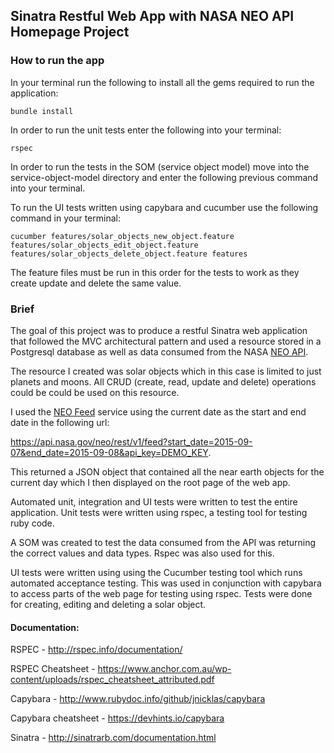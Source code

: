 ## Sinatra Restful Web App with NASA NEO API Homepage Project

### How to run the app

In your terminal run the following to install all the gems required to run the application:

 ` bundle install `

In order to run the unit tests enter the following into your terminal:

` rspec `

In order to run the tests in the SOM (service object model) move into the service-object-model directory and enter the following
previous command into your terminal.

To run the UI tests written using capybara and cucumber use the following command in your terminal:

```
cucumber features/solar_objects_new_object.feature features/solar_objects_edit_object.feature features/solar_objects_delete_object.feature features
```
The feature files must be run in this order for the tests to work as they create update and delete the same value.

### Brief

The goal of this project was to produce a restful Sinatra web application that followed the MVC architectural pattern and used a resource stored in a Postgresql database as well as data consumed from the NASA [NEO API](https://api.nasa.gov/api.html#NeoWS).

The resource I created was solar objects which in this case is limited to just planets and moons. All CRUD (create, read, update and delete) operations could be could be used on this resource.

I used the [NEO Feed](https://api.nasa.gov/api.html#neows-feed) service using the current date as the start and end date in the following url:

https://api.nasa.gov/neo/rest/v1/feed?start_date=2015-09-07&end_date=2015-09-08&api_key=DEMO_KEY.

This returned a JSON object that contained all the near earth objects for the current day which I then displayed on the root page of the web app.

Automated unit, integration and UI tests were written to test the entire application. Unit tests were written using rspec, a testing tool for testing ruby code.

A SOM was created to test the data consumed from the API was returning the correct values and data types. Rspec was also used for this.

UI tests were written using using the Cucumber testing tool which runs automated acceptance testing. This was used in conjunction with capybara to access parts of the web page for testing using rspec. Tests were done for creating, editing and deleting a solar object.

#### Documentation:

RSPEC - http://rspec.info/documentation/

RSPEC Cheatsheet - https://www.anchor.com.au/wp-content/uploads/rspec_cheatsheet_attributed.pdf

Capybara - http://www.rubydoc.info/github/jnicklas/capybara

Capybara cheatsheet - https://devhints.io/capybara

Sinatra - http://sinatrarb.com/documentation.html
